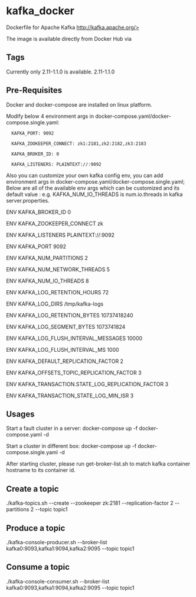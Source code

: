 # kafka_docker
Dockerfile for Apache Kafka http://kafka.apache.org/>

The image is available directly from Docker Hub via 

## Tags
Currently only 2.11-1.1.0 is available.
2.11-1.1.0

## Pre-Requisites
 Docker and docker-compose are installed on linux platform.
 
 Modify below 4 environment args in docker-compose.yaml/docker-compose.single.yaml: 
 
      KAFKA_PORT: 9092
      
      KAFKA_ZOOKEEPER_CONNECT: zk1:2181,zk2:2182,zk3:2183
      
      KAFKA_BROKER_ID: 0
      
      KAFKA_LISTENERS: PLAINTEXT://:9092
 
 Also you can customize your own kafka config env, you can add environment args in  docker-compose.yaml/docker-compose.single.yaml; Below are all of the available env args which can be customized and its default value : e.g. KAFKA_NUM_IO_THREADS is num.io.threads in kafka server.properties.
 
ENV KAFKA_BROKER_ID 0

ENV KAFKA_ZOOKEEPER_CONNECT zk

ENV KAFKA_LISTENERS PLAINTEXT://:9092

ENV KAFKA_PORT 9092

ENV KAFKA_NUM_PARTITIONS 2

ENV KAFKA_NUM_NETWORK_THREADS 5

ENV KAFKA_NUM_IO_THREADS 8

ENV KAFKA_LOG_RETENTION_HOURS 72

ENV KAFKA_LOG_DIRS /tmp/kafka-logs

ENV KAFKA_LOG_RETENTION_BYTES 10737418240

ENV KAFKA_LOG_SEGMENT_BYTES 1073741824

ENV KAFKA_LOG_FLUSH_INTERVAL_MESSAGES 10000

ENV KAFKA_LOG_FLUSH_INTERVAL_MS 1000

ENV KAFKA_DEFAULT_REPLICATION_FACTOR 2

ENV KAFKA_OFFSETS_TOPIC_REPLICATION_FACTOR 3

ENV KAFKA_TRANSACTION.STATE_LOG_REPLICATION_FACTOR 3

ENV KAFKA_TRANSACTION_STATE_LOG_MIN_ISR 3

## Usages

Start a fault cluster in a server: docker-compose up -f docker-compose.yaml -d

Start a cluster in different box: docker-compose up -f docker-compose.single.yaml -d

After starting cluster, please run get-broker-list.sh <kafka-container-name> to match kafka container hostname to its container id.

## Create a topic

./kafka-topics.sh --create --zookeeper zk:2181 --replication-factor 2 --partitions 2 --topic topic1

## Produce a topic


./kafka-console-producer.sh --broker-list kafka0:9093,kafka1:9094,kafka2:9095 --topic topic1

## Consume a topic

./kafka-console-consumer.sh --broker-list kafka0:9093,kafka1:9094,kafka2:9095 --topic topic1

      
